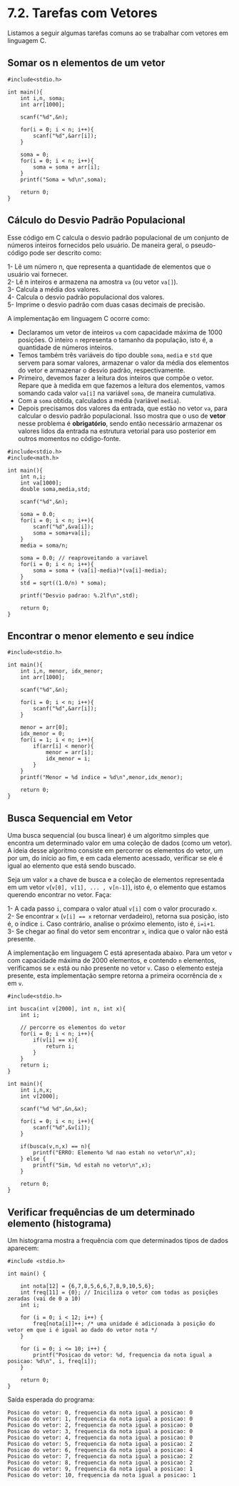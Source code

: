 # 7.2. Tarefas com Vetores

Listamos a seguir algumas tarefas comuns ao se trabalhar com vetores em linguagem C.

## Somar os n elementos de um vetor

```
#include<stdio.h>

int main(){
    int i,n, soma;
    int arr[1000];

    scanf("%d",&n);

    for(i = 0; i < n; i++){
        scanf("%d",&arr[i]);
    }

    soma = 0;
    for(i = 0; i < n; i++){
        soma = soma + arr[i];
    }
    printf("Soma = %d\n",soma);

    return 0;
}
```

## Cálculo do Desvio Padrão Populacional

Esse código em C calcula o desvio padrão populacional de um conjunto de números inteiros fornecidos pelo usuário. De maneira geral, o pseudo-código pode ser descrito como:

1- Lê um número n, que representa a quantidade de elementos que o usuário vai fornecer.<br>
2- Lê n inteiros e armazena na amostra ```va``` (ou vetor ```va[]```).<br>
3- Calcula a média dos valores.<br>
4- Calcula o desvio padrão populacional dos valores.<br>
5- Imprime o desvio padrão com duas casas decimais de precisão.<br>

A implementação em linguagem C ocorre como:

- Declaramos um vetor de inteiros ```va``` com capacidade máxima de 1000 posições. O inteiro ```n``` representa o tamanho da população, isto é, a quantidade de números inteiros.
- Temos também três variáveis do tipo double ```soma```, ```media``` e ```std``` que servem para somar valores, armazenar o valor da média dos elementos do vetor e armazenar o desvio padrão, respectivamente.
- Primeiro, devemos fazer a leitura dos inteiros que compõe o vetor. Repare que à medida em que fazemos a leitura dos elementos, vamos somando cada valor ```va[i]``` na variável ```soma```, de maneira cumulativa.
- Com a ```soma``` obtida, calculados a média (variável ```media```).
- Depois precisamos dos valores da entrada, que estão no vetor ```va```, para calcular o desvio padrão populacional. Isso mostra que o uso de **vetor** nesse problema é **obrigatório**, sendo então necessário armazenar os valores lidos da entrada na estrutura vetorial para uso posterior em outros momentos no código-fonte.
  
```
#include<stdio.h>
#include<math.h>

int main(){
    int n,i;
    int va[1000];
    double soma,media,std;

    scanf("%d",&n);

    soma = 0.0;
    for(i = 0; i < n; i++){
        scanf("%d",&va[i]);
        soma = soma+va[i];
    }
    media = soma/n;

    soma = 0.0; // reaproveitando a variavel
    for(i = 0; i < n; i++){
        soma = soma + (va[i]-media)*(va[i]-media);
    }
    std = sqrt((1.0/n) * soma);

    printf("Desvio padrao: %.2lf\n",std);

    return 0;
}
```

## Encontrar o menor elemento e seu índice

```
#include<stdio.h>

int main(){
    int i,n, menor, idx_menor;
    int arr[1000];

    scanf("%d",&n);

    for(i = 0; i < n; i++){
        scanf("%d",&arr[i]);
    }

    menor = arr[0];
    idx_menor = 0;
    for(i = 1; i < n; i++){
        if(arr[i] < menor){
            menor = arr[i];
            idx_menor = i;
        }
    }
    printf("Menor = %d indice = %d\n",menor,idx_menor);

    return 0;
}
```

## Busca Sequencial em Vetor

Uma busca sequencial (ou busca linear) é um algoritmo simples que encontra um determinado valor em uma coleção de dados (como um vetor). A ideia desse algoritmo consiste em percorrer os elementos do vetor, um por um, do início ao fim, e em cada elemento acessado, verificar se ele é igual ao elemento que está sendo buscado.

Seja um valor ```x``` a chave de busca e a coleção de elementos representada em um vetor ```v```(```v[0], v[1], ... , v[n-1]```), isto é, o elemento que estamos querendo encontrar no vetor. Faça:

1- A cada passo ```i```, compara o valor atual ```v[i]``` com o valor procurado ```x```.<br>
2- Se encontrar ```x``` (```v[i] == x``` retornar verdadeiro), retorna sua posição, isto é, o índice ```i```. Caso contrário, analise o próximo elemento, isto é, ```i=i+1```.<br>
3- Se chegar ao final do vetor sem encontrar ```x```, indica que o valor não está presente.<br>

A implementação em linguagem C está apresentada abaixo. Para um vetor ```v``` com capacidade máxima de 2000 elementos, e contendo ```n``` elementos, verificamos se ```x``` está ou não presente no vetor ```v```. Caso o elemento esteja presente, esta implementação sempre retorna a primeira ocorrência de ```x``` em ```v```.

```
#include<stdio.h>

int busca(int v[2000], int n, int x){
    int i;

    // percorre os elementos do vetor
    for(i = 0; i < n; i++){
        if(v[i] == x){
            return i;
        }
    }
    return i;
}

int main(){
    int i,n,x;
    int v[2000];

    scanf("%d %d",&n,&x);

    for(i = 0; i < n; i++){
        scanf("%d",&v[i]);
    }

    if(busca(v,n,x) == n){
        printf("ERRO: Elemento %d nao estah no vetor\n",x);
    } else {
        printf("Sim, %d estah no vetor\n",x);
    }

    return 0;
}
```

## Verificar frequências de um determinado elemento (histograma)

Um histograma mostra a frequência com que determinados tipos de dados aparecem:

```
#include <stdio.h>

int main() {

    int nota[12] = {6,7,8,5,6,6,7,8,9,10,5,6};
    int freq[11] = {0}; // Iniciliza o vetor com todas as posições zeradas (vai de 0 a 10) 
    int i;

    for (i = 0; i < 12; i++) {
        freq[nota[i]]++; /* uma unidade é adicionada à posição do vetor em que i é igual ao dado do vetor nota */
    }

    for (i = 0; i <= 10; i++) {
        printf("Posicao do vetor: %d, frequencia da nota igual a posicao: %d\n", i, freq[i]);
    }

    return 0;
}
```

Saída esperada do programa:
```
Posicao do vetor: 0, frequencia da nota igual a posicao: 0
Posicao do vetor: 1, frequencia da nota igual a posicao: 0
Posicao do vetor: 2, frequencia da nota igual a posicao: 0
Posicao do vetor: 3, frequencia da nota igual a posicao: 0
Posicao do vetor: 4, frequencia da nota igual a posicao: 0
Posicao do vetor: 5, frequencia da nota igual a posicao: 2
Posicao do vetor: 6, frequencia da nota igual a posicao: 4
Posicao do vetor: 7, frequencia da nota igual a posicao: 2
Posicao do vetor: 8, frequencia da nota igual a posicao: 2
Posicao do vetor: 9, frequencia da nota igual a posicao: 1
Posicao do vetor: 10, frequencia da nota igual a posicao: 1
```
